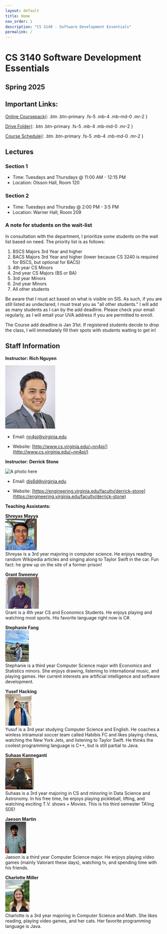 ```yaml
---
layout: default
title: Home
nav_order: 1
description: "CS 3140 - Software Development Essentials"
permalink: /
---
```


# CS 3140 Software Development Essentials
## Spring 2025

## Important Links:

[Online Coursepack](http://sde-course.com){: .btn .btn-primary .fs-5 .mb-4 .mb-md-0 .mr-2 }

[Drive Folder](https://drive.google.com/drive/folders/15sPjuOqayPiDEXxRKWw2hZC-EZruJ_8w?usp=drive_link){: .btn .btn-primary .fs-5 .mb-4 .mb-md-0 .mr-2 }

[Course Schedule](https://docs.google.com/spreadsheets/d/e/2PACX-1vTe0HylBkMPA6t9WwmoxMi6y9RhcNFON6A4eN5pY9kWf1HEKD6mdJKbSbkR3njW8IMysES3CrKpBCXN/pubhtml?gid=0&single=true){: .btn .btn-primary .fs-5 .mb-4 .mb-md-0 .mr-2 }

## Lectures
### Section 1
* Time: Tuesdays and Thursdays @ 11:00 AM - 12:15 PM 
* Location: Olsson Hall, Room 120
### Section 2
  * Time: Tuesdays and Thursday @ 2:00 PM - 3:5 PM
  * Location: Warner Hall, Room 209

### A note for students on the wait-list
In consultation with the department, I prioritize some students on the wait list based on need. The priority list is as follows:

1. BSCS Majors 3rd Year and higher
2. BACS Majors 3rd Year and higher (lower because CS 3240 is required for BSCS, but optional for BACS)
3. 4th year CS Minors
4. 2nd year CS Majors (BS or BA)
5. 3rd year Minors
6. 2nd year Minors
7. All other students

Be aware that I must act based on what is visible on SIS. As such, if you are still listed as undeclared, I must treat you as "all other students." I will add as many students as I can by the add deadline. Please check your email regularly, as I will email your UVA address if you are permitted to enroll.

The Course add deadline is Jan 31st. If registered students decide to drop the class, I will immediately fill their spots with students waiting to get in!

## Staff Information
__Instructor:__ **Rich Nguyen**

<img src="assets/images/richnguyen.jpeg" height="200" title="Photo" alt="A photo here">  

* Email: [nn4pj@virginia.edu](mailto:nn4pj@virginia.edu)

* Website: [http://www.cs.virginia.edu/~nn4pj/](http://www.cs.virginia.edu/~nn4pj/) 

__Instructor:__ **Derrick Stone**

<img src="https://media.licdn.com/dms/image/v2/C4E03AQEP_ZWoqNln2Q/profile-displayphoto-shrink_200_200/profile-displayphoto-shrink_200_200/0/1564685499980?e=1742428800&v=beta&t=sZcnKO70cXV3EEMD1DHN4qBs6aRQvdlLnEevpdYBTf4" height="200" title="Photo" alt="A photo here">

* Email: [djs6d@virginia.edu](mailto:djs6d@virginia.edu)

* Website: [https://engineering.virginia.edu/faculty/derrick-stone](https://engineering.virginia.edu/faculty/derrick-stone)

__Teaching Assistants:__ 

**Shreyas Mayya**  
<img src="assets/images/ta_pics/mayya.jpg" height="100">  
Shreyas is a 3rd year majoring in computer science. He enjoys reading random Wikipedia articles and singing along to Taylor Swift in the car. Fun fact: he grew up on the site of a former prison!


**Grant Sweeney**  
<img src="assets/images/ta_pics/sweeney.jpg" height="100">  
Grant is a 4th year CS and Economics Students. He enjoys playing and watching most sports. His favorite language right now is C#.

**Stephanie Fang**  
<img src="assets/images/ta_pics/fang.jpg" height="100">  
Stephanie is a third year Computer Science major with Economics and Statistics minors. She enjoys drawing, listening to international music, and playing games. Her current interests are artificial intelligence and software development.

**Yusef Hacking**  
<img src="assets/images/ta_pics/hacking.jpg" height="100">  
Yusuf is a 3rd year studying Computer Science and English. He coaches a winless intramural soccer team called Habibis FC and likes playing chess, watching the New York Jets, and listening to Taylor Swift. He thinks the coolest programming language is C++, but is still partial to Java.

**Suhaas Kanneganti**  
<img src="assets/images/ta_pics/kanneganti.jpg" height="100">  
Suhaas is a 3rd year majoring in CS and minoring in Data Science and Astronomy. In his free time, he enjoys playing pickleball, lifting, and watching exciting T.V. shows + Movies. This is his third semester TA’ing SDE!


**Jaeson Martin**  
<img src="assets/images/ta_pics/martin.jpg" height="100">  
Jaeson is a third year Computer Science major. He enjoys playing video games (mainly Valorant these days), watching tv, and spending time with his friends.



**Charlotte Miller**  
<img src="assets/images/ta_pics/miller.jpg" height="100">  
Charlotte is a 3rd year majoring in Computer Science and Math. She likes reading, playing video games, and her cats. Her favorite programming language is Java.


